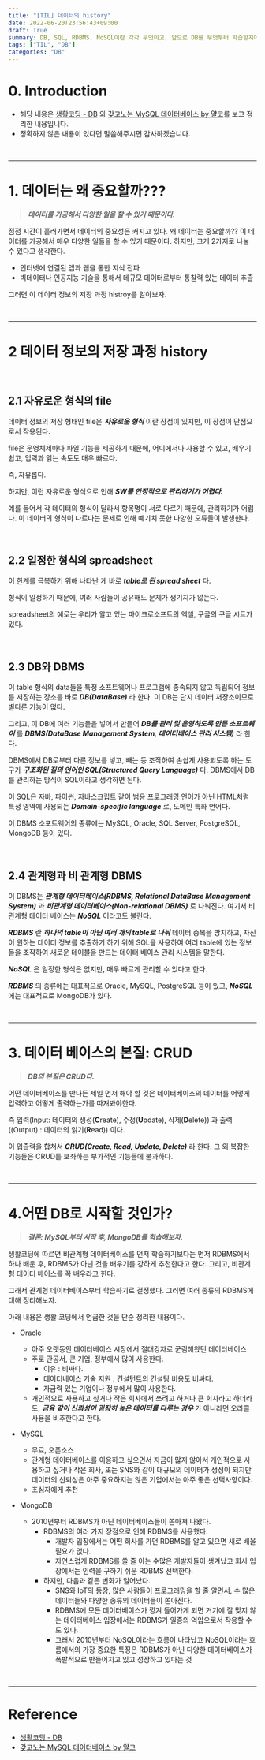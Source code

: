 ```yaml
---
title: "[TIL] 데이터의 history"
date: 2022-06-20T23:56:43+09:00
draft: True
summary: DB, SQL, RDBMS, NoSQL이란 각각 무엇이고, 앞으로 DB를 무엇부터 학습할지에 대한 이유를 서술했다.
tags: ["TIL", "DB"]
categories: "DB"
---
```


# 0. Introduction

- 해당 내용은 [생활코딩 - DB](https://opentutorials.org/course/3161/19531) 와 [갖고노는 MySQL 데이터베이스 by 얄코](https://www.inflearn.com/course/%EC%96%84%EC%BD%94-%EB%A7%88%EC%9D%B4%EC%97%90%EC%8A%A4%ED%81%90%EC%97%98/dashboard)를 보고 정리한 내용입니다.
- 정확하지 않은 내용이 있다면 말씀해주시면 감사하겠습니다.

<br>

---

# 1. 데이터는 왜 중요할까???

> **_데이터를 가공해서 다양한 일을 할 수 있기 때문이다._**

점점 시간이 흘러가면서 데이터의 중요성은 커지고 있다. 왜 데이터는 중요할까?? 이 데이터를 가공해서 매우 다양한 일들을 할 수 있기 때문이다. 하지만, 크게 2가지로 나눌 수 있다고 생각한다.

- 인터넷에 연결된 앱과 웹을 통한 지식 전파
- 빅데이터나 인공지능 기술을 통해서 데규모 데이터로부터 통찰력 있는 데이터 추출

그러면 이 데이터 정보의 저장 과정 histroy를 알아보자.

<br>

---

# 2 데이터 정보의 저장 과정 history

<br>

## 2.1 자유로운 형식의 file

데이터 정보의 저장 형태인 file은 **_자유로운 형식_** 이란 장점이 있지만, 이 장점이 단점으로서 작용된다.

file은 운영체제마다 파일 기능을 제공하기 때문에, 어디에서나 사용할 수 있고, 배우기 쉽고, 입력과 읽는 속도도 매우 빠르다.

즉, 자유롭다.

하지만, 이런 자유로운 형식으로 인해 **_SW를 안정적으로 관리하기가 어렵다._**

예를 들어서 각 데이터의 형식이 달라서 항목명이 서로 다르기 때문에, 관리하기가 어렵다. 이 데이터의 형식이 다르다는 문제로 인해 예기치 못한 다양한 오류들이 발생한다.

<br>

## 2.2 일정한 형식의 spreadsheet

이 한계를 극복하기 위해 나타난 게 바로 **_table로 된 spread sheet_** 다.

형식이 일정하기 때문에, 여러 사람들이 공유해도 문제가 생기지가 않는다.

spreadsheet의 예로는 우리가 알고 있는 마이크로소프트의 엑셀, 구글의 구글 시트가 있다.

<br>

## 2.3 DB와 DBMS

이 table 형식의 data들을 특정 소프트웨어나 프로그램에 종속되지 않고 독립되어 정보를 저장하는 장소를 바로 **_DB(DataBase)_** 라 한다. 이 DB는 단지 데이터 저장소이므로 별다른 기능이 없다.

그리고, 이 DB에 여러 기능들을 넣어서 만들어 **_DB를 관리 및 운영하도록 만든 소프트웨어_** 를 **_DBMS(DataBase Management System, 데이터베이스 관리 시스템)_** 라 한다.

DBMS에서 DB로부터 다른 정보를 넣고, 빼는 등 조작하여 손쉽게 사용되도록 하는 도구가 **_구조화된 질의 언어인 SQL(Structured Query Language)_** 다. DBMS에서 DB를 관리하는 방식이 SQL이라고 생각하면 된다.

이 SQL은 자바, 파이썬, 자바스크립트 같이 범용 프로그래밍 언어가 아닌 HTML처럼 특정 영역에 사용되는 **_Domain-specific language_** 로, 도메인 특화 언어다.

이 DBMS 소포트웨어의 종류에는 MySQL, Oracle, SQL Server, PostgreSQL, MongoDB 등이 있다.

<br>

## 2.4 관계형과 비 관계형 DBMS

이 DBMS는 **_관계형 데이터베이스(RDBMS, Relational DataBase Management System)_** 과 **_비관계형 데이터베이스(Non-relational DBMS)_** 로 나눠진다. 여기서 비관계형 데이터 베이스는 **_NoSQL_** 이라고도 불린다.

**_RDBMS_** 란 **_하나의 table이 아닌 여러 개의 table로 나눠_** 데이터 중복을 방지하고, 자신이 원하는 데이터 정보를 추출하기 하기 위해 SQL을 사용하여 여러 table에 있는 정보들을 조작하여 새로운 테이블을 만드는 데이터 베이스 관리 시스템을 말한다.

**_NoSQL_** 은 일정한 형식은 없지만, 매우 빠르게 관리할 수 있다고 한다.

**_RDBMS_** 의 종류에는 대표적으로 Oracle, MySQL, PostgreSQL 등이 있고, **_NoSQL_** 에는 대표적으로 MongoDB가 있다.

<br>

---

# 3. 데이터 베이스의 본질: CRUD

> **_DB의 본질은 CRUD다._**

어떤 데이터베이스를 만나든 제일 먼저 해야 할 것은 데이터베이스의 데이터를 어떻게 입력하고 어떻게 출력하는가를 따져봐야한다.

즉 입력(Input: 데이터의 생성(**C**reate), 수정(**U**pdate), 삭제(**D**elete)) 과 출력((Output) : 데이터의 읽기(**R**ead)) 이다.

이 입출력을 합쳐서 **_CRUD(Create, Read, Update, Delete)_** 라 한다. 그 외 복잡한 기능들은 CRUD를 보좌하는 부가적인 기능들에 불과하다.

<br>

---

# 4.어떤 DB로 시작할 것인가?

> **_결론: MySQL부터 시작 후, MongoDB를 학습해보자._**

생활코딩에 따르면 비관계형 데이터베이스를 먼저 학습하기보다는 먼저 RDBMS에서 하나 배운 후, RDBMS가 아닌 것을 배우기를 강하게 추천한다고 한다. 그리고, 비관계형 데이터 베이스를 꼭 배우라고 한다.

그래서 관계형 데이터베이스부터 학습하기로 결정했다. 그러면 여러 종류의 RDBMS에 대해 정리해보자.

아래 내용은 생활 코딩에서 언급한 것을 단순 정리한 내용이다.

- Oracle

  - 아주 오랫동안 데이터베이스 시장에서 절대강자로 군림해왔던 데이터베이스
  - 주로 관공서, 큰 기업, 정부에서 많이 사용한다.
    - 이유 : 비싸다.
    - 데이터베이스 기술 지원 : 컨설턴트의 컨설팅 비용도 비싸다.
    - 자금력 있는 기업이나 정부에서 많이 사용한다.
  - 개인적으로 사용하고 싶거나 작은 회사에서 쓰려고 하거나 큰 회사라고 하더라도, **_금융 같이 신뢰성이 굉장히 높은 데이터를 다루는 경우_** 가 아니라면 오라클 사용을 비추한다고 한다.

- MySQL

  - 무료, 오픈소스
  - 관계형 데이터베이스를 이용하고 싶으면서 자금이 많지 않아서 개인적으로 사용하고 싶거나 작은 회사, 또는 SNS와 같이 대규모의 데이터가 생성이 되지만 데이터의 신뢰성은 아주 중요하지는 않은 기업에서는 아주 좋은 선택사항이다.
  - 초심자에게 추천

- MongoDB

  - 2010년부터 RDBMS가 아닌 데이터베이스들이 쏟아져 나왔다.
    - RDBMS의 여러 가지 장점으로 인해 RDBMS를 사용했다.
      - 개발자 입장에서는 어떤 회사를 가던 RDBMS를 알고 있으면 새로 배울 필요가 없다.
      - 자연스럽게 RDBMS를 쓸 줄 아는 수많은 개발자들이 생겨났고 회사 입장에서는 인력을 구하기 쉬운 RDBMS 선택한다.
    - 하지만, 다음과 같은 변화가 일어났다.
      - SNS와 IoT의 등장, 많은 사람들이 프로그래밍을 할 줄 알면서, 수 많은 데이터들와 다양한 종류의 데이터들이 쏟아진다.
      - RDBMS에 모든 데이터베이스가 낑겨 들어가게 되면 거기에 잘 맞지 않는 데이터베이스 입장에서는 RDBMS가 일종의 억압으로서 작용할 수도 있다.
      - 그래서 2010년부터 NoSQL이라는 흐름이 나타났고 NoSQL이라는 흐름에서의 가장 중요한 특징은 RDBMS가 아닌 다양한 데이터베이스가 폭발적으로 만들어지고 있고 성장하고 있다는 것

<br>

---

# Reference

- [생활코딩 - DB](https://opentutorials.org/course/3161/19531)
- [갖고노는 MySQL 데이터베이스 by 얄코](https://www.inflearn.com/course/%EC%96%84%EC%BD%94-%EB%A7%88%EC%9D%B4%EC%97%90%EC%8A%A4%ED%81%90%EC%97%98/dashboard)
